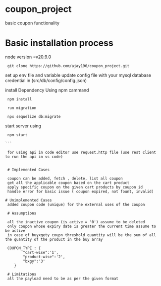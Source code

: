 # coupon_project
basic coupon functionality

# Basic installation process
 
 node version =v20.9.0
```
 git clone https://github.com/ajay196/coupon_project.git
```
 set up env file and variable
 update config file with your mysql database credential in (src/db/config/config.json)

 install Dependency Using npm cammand

```
 npm install

 run migration

 npx sequelize db:migrate
```

 start server using
````
 npm start

```

 for using api in code editor use request.http file (use rest client to run the api in vs code)


 # Implemented Cases

 coupon can be added, fetch , delete, list all coupon
 get all the applicable coupon based on the cart product
 apply specific coupon on the given cart products by coupon id
 handle error for basic issue ( coupon expired, not fount, invalid)

# Unimplemented Cases
 added coupon code (unique) for the external uses of the coupon

 # Assumptions

 all the inactive coupon (is_active = '0') assume to be deleted
 only coupon whose expiry date is greater the current time assume to be active
 in case of buyxgety coupn threshold quantity will be the sum of all the quantity of the product in the buy array

 COUPON_TYPE : {
        "cart-wise":'1',
        "product-wise":'2',
        "bxgy":'3'
    }

 # Limitations
 all the payload need to be as per the given format